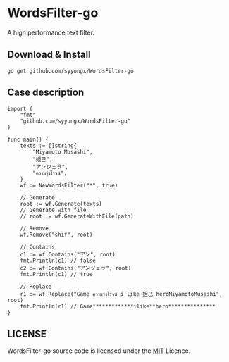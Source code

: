 # WordsFilter-go
A high performance text filter.

## Download & Install
```shell
go get github.com/syyongx/WordsFilter-go
```

## Case description
```
import (
	"fmt"
    "github.com/syyongx/WordsFilter-go"
)

func main() {
	texts := []string{
		"Miyamoto Musashi",
		"妲己",
		"アンジェラ",
		"ความรุ่งโรจน์",
	}
	wf := NewWordsFilter("*", true)

	// Generate
	root := wf.Generate(texts)
	// Generate with file
	// root := wf.GenerateWithFile(path)

	// Remove
	wf.Remove("shif", root)

	// Contains
	c1 := wf.Contains("アン", root)
	fmt.Println(c1) // false
	c2 := wf.Contains("アンジェラ", root)
	fmt.Println(c1) // true

	// Replace
	r1 := wf.Replace("Game ความรุ่งโรจน์ i like 妲己 heroMiyamotoMusashi", root)
	fmt.Println(r1) // Game*************ilike**hero***************
}
```

## LICENSE
WordsFilter-go source code is licensed under the [MIT](https://github.com/syyongx/WordsFilter-go/blob/master/LICENSE) Licence.